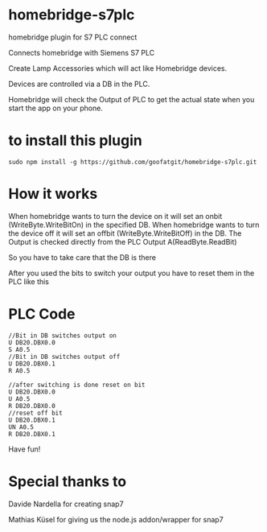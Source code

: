 # homebridge-s7plc

homebridge plugin for S7 PLC connect

Connects homebridge with Siemens S7 PLC

Create Lamp Accessories which will act like Homebridge devices.

Devices are controlled via a DB in the PLC.

Homebridge will check the Output of PLC to get the actual state when you start the app on your phone.

# to install this plugin

 ```
sudo npm install -g https://github.com/goofatgit/homebridge-s7plc.git
 ```

# How it works
When homebridge wants to turn the device on it will set an onbit (WriteByte.WriteBitOn) in the specified DB.
When homebridge wants to turn the device off it will set an offbit (WriteByte.WriteBitOff) in the DB.
The Output is checked directly from the PLC Output A(ReadByte.ReadBit)

So you have to take care that the DB is there

After you used the bits to switch your output you have to reset them in the PLC like this

# PLC Code
 ```
//Bit in DB switches output on
U DB20.DBX0.0
S A0.5
//Bit in DB switches output off
U DB20.DBX0.1
R A0.5

//after switching is done reset on bit
U DB20.DBX0.0
U A0.5
R DB20.DBX0.0
//reset off bit
U DB20.DBX0.1
UN A0.5
R DB20.DBX0.1
 ```
Have fun!

# Special thanks to
Davide Nardella for creating snap7

Mathias Küsel for giving us the node.js addon/wrapper for snap7
